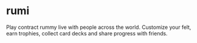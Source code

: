 # rumi

Play contract rummy live with people across the world. Customize your felt, earn trophies, collect card decks and share progress with friends.
